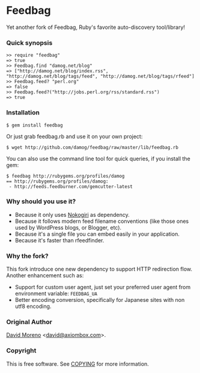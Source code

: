 Feedbag
=======

Yet another fork of Feedbag, Ruby's favorite auto-discovery tool/library!

### Quick synopsis

    >> require "feedbag"
    => true
    >> Feedbag.find "damog.net/blog"
    => ["http://damog.net/blog/index.rss", "http://damog.net/blog/tags/feed", "http://damog.net/blog/tags/rfeed"]
    >> Feedbag.feed? "perl.org"
    => false
    >> Feedbag.feed?("http://jobs.perl.org/rss/standard.rss")
    => true

### Installation

    $ gem install feedbag

Or just grab feedbag.rb and use it on your own project:

    $ wget http://github.com/damog/feedbag/raw/master/lib/feedbag.rb

You can also use the command line tool for quick queries, if you install the gem:

    $ feedbag http://rubygems.org/profiles/damog
    == http://rubygems.org/profiles/damog:
     - http://feeds.feedburner.com/gemcutter-latest

### Why should you use it?

- Because it only uses [Nokogiri](http://nokogiri.org/) as dependency.
- Because it follows modern feed filename conventions (like those ones used by WordPress blogs, or Blogger, etc).
- Because it's a single file you can embed easily in your application.
- Because it's faster than rfeedfinder.

### Why the fork?

This fork introduce one new dependency to support HTTP redirection flow. Another enhancement such as:

- Support for custom user agent, just set your preferred user agent from environment variable: `FEEDBAG_UA`
- Better encoding conversion, specifically for Japanese sites with non utf8 encoding.

### Original Author

[David Moreno](http://damog.net/) <[david@axiombox.com](mailto:david@axiombox.com)>.

### Copyright

This is free software. See [COPYING](https://raw.githubusercontent.com/damog/feedbag/master/COPYING) for more information.
